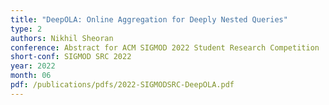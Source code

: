 ```yaml
---
title: "DeepOLA: Online Aggregation for Deeply Nested Queries"
type: 2
authors: Nikhil Sheoran
conference: Abstract for ACM SIGMOD 2022 Student Research Competition
short-conf: SIGMOD SRC 2022
year: 2022
month: 06
pdf: /publications/pdfs/2022-SIGMODSRC-DeepOLA.pdf
---
```

